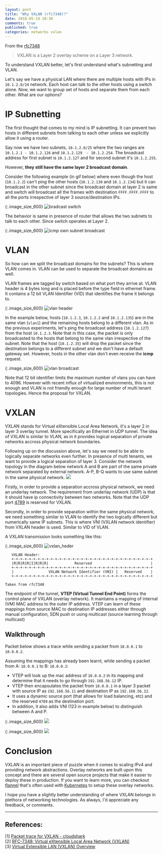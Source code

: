 ```yaml
---
layout: post
title: "Why VXLAN (rfc7348)?"
date: 2018-05-19 10:30
comments: true
published: true
categories: networks vxlan
---
```


From the [rfc7348](//tools.ietf.org/html/rfc7348#page-5)
> VXLAN is a Layer 2 overlay scheme on a Layer 3 network.

To understand VXLAN better, let's first understand what's subnetting and VLAN.

Let's say we have a physical LAN where there are multiple hosts with IPs in `10.1.2.0/24` network. Each host can talk to the other hosts using a switch alone. Now, we want to group set of hosts and separate them from each other. What are our options?

# IP Subnetting
The first thought that comes to my mind is IP subnetting. It can prevent two hosts in different subnets from talking to each other unless we explicitly allow it using a router.

Say now we have two subnets, `10.1.2.0/25` where the two ranges are `10.1.2.1 - 10.1.2.126` and `10.1.2.129  - 10.1.2.254`. The broadcast address for first subnet is `10.1.2.127` and for second subnet it's `10.1.2.255`.

 However, **they still have the same layer 2 broadcast domain**.

 Consider the following example (in gif below) where even though the host (`10.1.2.2`) can't ping the other hosts (`10.1.2.130` and `10.1.2.134`) but it can broadcast in the other subnet since the broadcast domain at layer 2 is same and switch will broadcast all the frames with destination `FFFF.FFFF.FFFF` to all the ports irrespective of layer 3 source/destination IPs.

{:.image_size_600}
![bradcast switch](//gist.githubusercontent.com/goyalankit/df3686b62ac9bfd20f5eb292c02697bd/raw/3225ce3acb8e1d2b8a83da34f6028ac6fbaef9a7/broadcast_switch.gif)

The behavior is same in presence of router that allows the two subnets to talk to each other. Since switch operates at Layer 2.

{:.image_size_600}
![icmp own subnet broadcast](//gist.githubusercontent.com/goyalankit/df3686b62ac9bfd20f5eb292c02697bd/raw/cc30fb145049c25966637c02e11d01f8277ff8d3/icmp_own_broadcast.gif)

# VLAN
So how can we split the broadcast domains for the subnets? This is where VLAN comes in. VLAN can be used to separate the broadcast domains as well.

VLAN frames are tagged by switch based on what port they arrive at. VLAN header is 4 bytes long and is placed before the type field in ethernet frame. It contains a 12 bit VLAN Identifier (VID) that identifies the frame it belongs to.


{:.image_size_600}
![vlan header](https://gist.githubusercontent.com/goyalankit/df3686b62ac9bfd20f5eb292c02697bd/raw/7b39523636ddb7d083194c9a12352c0e5594e628/vlan_header.png)

In the example below, hosts (`10.1.2.3`, `10.1.2.2` and `10.1.2.135`) are in the same vlan (`vlan1`) and the remaining hosts belong to a different vlan. As in the previous experiments, let's ping the broadcast address (`10.1.2.127`) from the host `10.1.2.3`. Note that in this case, the packet is only broadcasted to the hosts that belong to the same vlan irrespective of the subnet. Note that the host (`10.1.2.35`) will drop the packet since the destination belongs to a different subnet and we don't have a default gateway set. However, hosts in the other vlan don't even receive the **icmp** request.

{:.image_size_600}
![vlan broadcast](//gist.githubusercontent.com/goyalankit/df3686b62ac9bfd20f5eb292c02697bd/raw/30cf4ba8859f9dd0ab171cce7a43c41f779e71bc/vlan_broadcast.gif)

Note that 12 bit identifier limits the maximum number of vlans you can have to 4096. However with recent influx of virtualized environments, this is not enough and VLAN is not friendly enough for large number of multi tenant topologies. Hence the proposal for VXLAN.

# VXLAN

VXLAN stands for Virtual eXtensible Local Area Network, it's a layer 2 in layer 3 overlay tunnel. More specifically an Ethernet in UDP tunnel. The idea of VXLAN is similar to VLAN, as in it provides logical separation of private networks accross physical network boundaries.

Following up on the discussion above, let's say we need to be able to logically separate networks even further. In presence of multi tenants, we want to provide a logical separation of layer 3. Consider the network topology in the diagram below network A and B are part of the same private network separated by external network. A-P, B-Q wants to use same subnet in the same physical network.
![](//gist.githubusercontent.com/goyalankit/df3686b62ac9bfd20f5eb292c02697bd/raw/72eaedd22c441ad96b5864555901f5f1fd6347bc/vxlan3.png)

Firstly, in order to provide a separation accross physical network, we need an underlay network. The requirement from underlay network (UDP) is that it should have ip connectivity between two networks. Note that the UDP port [4789](//www.iana.org/assignments/service-names-port-numbers/service-names-port-numbers.xhtml?search=4789) is reserved for VXLAN.

Secondly, in order to provide separation within the same physical network, we need something similar to VLAN to identify the two logically different but numerically same IP subnets. This is where VNI (VXLAN network identifier) from VXLAN header is used. Similar to VID of VLAN.

A VXLAN transmission looks something like this:

{:.image_size_600}
![vxlan_heder](//gist.githubusercontent.com/goyalankit/df3686b62ac9bfd20f5eb292c02697bd/raw/b1bd2d4b9eef3ee0c8a72fecc09c0f75d49c1bda/vxlan_header.png)

```
   VXLAN Header:
   +-+-+-+-+-+-+-+-+-+-+-+-+-+-+-+-+-+-+-+-+-+-+-+-+-+-+-+-+-+-+-+-+
   |R|R|R|R|I|R|R|R|            Reserved                           |
   +-+-+-+-+-+-+-+-+-+-+-+-+-+-+-+-+-+-+-+-+-+-+-+-+-+-+-+-+-+-+-+-+
   |                VXLAN Network Identifier (VNI) |   Reserved    |
   +-+-+-+-+-+-+-+-+-+-+-+-+-+-+-+-+-+-+-+-+-+-+-+-+-+-+-+-+-+-+-+-+

Taken from rfc7348
```

The endpoint of the tunnel, **VTEP (Virtual Tunnel End Point)** forms the control plane of VXLAN (overlay network). It maintains a mapping of internal (VM) MAC address to the outer IP address. VTEP can learn of these mappings from source MAC to destination IP addresses either through manual configuration, SDN push or using multicast (source learning through multicast)


## Walkthrough

Packet below shows a trace while sending a packet from `10.0.0.1` to `10.0.0.2`.<br/>

Assuming the mappings has already been learnt, while sending a packet from A: `10.0.0.1` to B: `10.0.0.2`:
- VTEP will look up the mac address of `10.0.0.2` in its mapping and determine that it needs to go through `192.168.56.12` IP.
- VTEP then encapsulates the packet from `10.0.0.1` in a layer 3 packet with source IP as `192.168.56.11` and destination IP as `192.168.56.12`.
- It uses a dynamic source port (that allows for load balancing, etc) and the reserved `4789` as the destination port.
- In addition, it also adds VNI (123 in example below) to distinguish between A and P.


{:.image_size_600}
![](//gist.githubusercontent.com/goyalankit/df3686b62ac9bfd20f5eb292c02697bd/raw/d1920b1f0cabfb35a5e350de61f1e4535d39cc7f/vxlan_packet_trace_1.png)

{:.image_size_600}
![](//gist.githubusercontent.com/goyalankit/df3686b62ac9bfd20f5eb292c02697bd/raw/d1920b1f0cabfb35a5e350de61f1e4535d39cc7f/vxlan_packet_trace_2.png)

# Conclusion
VXLAN is an important piece of puzzle when it comes to scaling IPv4 and providing network abstractions. Overlay networks are built upon this concept and there are several open source projects that make it easier to deploy these in production. If you want to learn more, you can checkout  [flannel](//github.com/coreos/flannel) that's often used with [Kubernetes](//kubernetes.io/) to setup these overlay networks. <br/>

I hope you have a slightly better understanding of where VXLAN belongs in plethora of networking technologies. As always, I'd appreciate any feedback, or comments.

---

## References:

[1] [Packet trace for VXLAN - cloudshark](//www.cloudshark.org/captures/670aeb7bad79)<br/>
[2] [RFC-7348: Virtual eXtensible Local Area Network (VXLAN)](//tools.ietf.org/html/rfc7348)<br/>
[3] [Virtual Extensible LAN (VXLAN) Overview](//www.arista.com/assets/data/pdf/Whitepapers/Arista_Networks_VXLAN_White_Paper.pdf)